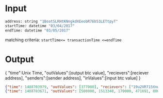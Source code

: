 # Input


```python
address: string "1BoatSLRHtKNngkdXEeobR76b53LETtpyT"
startTime: datetime "03/04/2017"
endTime: datetime "03/05/2017"
```


matching criteria: `startTime<= transactionTime <=endTime` 


# Output
{ "time":Unix Time, 
  "outValues":[output btc value], 
  "recievers":[reciever address], 
  "senders":[sender address], 
  "inValues":[input btc value]
}
```json
{"time": 1488703979, "outValues": [377000], "recievers": ["19u2VR715Xnwq9K9r29fd2oaGm4quzKrLR"], "senders": ["1BoatSLRHtKNngkdXEeobR76b53LETtpyT"], "inValues": [500000]}
{"time": 1488703671, "outValues": [500000, 1513348, 170000, 471691, 80000, 500000], "recievers": ["1BoatSLRHtKNngkdXEeobR76b53LETtpyT", "3JJ2eTQ1N8Jze3cDjmPXiKWutGkJoD6iBZ", "1GDcVtyioe1WBtMGVy91YfM7BwL639DaVL", "1MFUErzUdqG9b5XzARusxf5jYCdgDKwvmh", "33Vcr5EgTCsr7jnnLNmFiQ3zZ3foQTKftS", "1FWnPWQhkqWgwKZFzmMgSfTx2TgTgpBucQ"], "senders": ["3G9xSjGGqpGoBiyP4QJc4LDZYBVBJ84rq5", "39btywUWnh1HSW78dxQQpk83RHCw947U88", "3B1wYBAWnmfpQU6U37E9p3x1MuVcP28TZQ", "3PeuSaEKJNq9hpmnGz59GJxt9jof1XDVmS"], "inValues": [76000, 105697, 439209, 2802244]}

```

